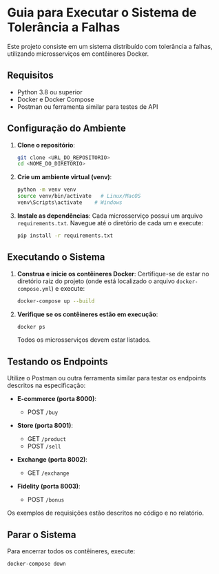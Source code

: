 # Guia para Executar o Sistema de Tolerância a Falhas

Este projeto consiste em um sistema distribuído com tolerância a falhas, utilizando microsserviços em contêineres Docker.

## Requisitos

- Python 3.8 ou superior
- Docker e Docker Compose
- Postman ou ferramenta similar para testes de API

## Configuração do Ambiente

1. **Clone o repositório**:

   ```bash
   git clone <URL_DO_REPOSITORIO>
   cd <NOME_DO_DIRETORIO>
   ```

2. **Crie um ambiente virtual (venv)**:

   ```bash
   python -m venv venv
   source venv/bin/activate   # Linux/MacOS
   venv\Scripts\activate    # Windows
   ```

3. **Instale as dependências**:
   Cada microsserviço possui um arquivo `requirements.txt`. Navegue até o diretório de cada um e execute:
   ```bash
   pip install -r requirements.txt
   ```

## Executando o Sistema

1. **Construa e inicie os contêineres Docker**:
   Certifique-se de estar no diretório raiz do projeto (onde está localizado o arquivo `docker-compose.yml`) e execute:

   ```bash
   docker-compose up --build
   ```

2. **Verifique se os contêineres estão em execução**:
   ```bash
   docker ps
   ```
   Todos os microsserviços devem estar listados.

## Testando os Endpoints

Utilize o Postman ou outra ferramenta similar para testar os endpoints descritos na especificação:

- **E-commerce (porta 8000)**:

  - POST `/buy`

- **Store (porta 8001)**:

  - GET `/product`
  - POST `/sell`

- **Exchange (porta 8002)**:

  - GET `/exchange`

- **Fidelity (porta 8003)**:
  - POST `/bonus`

Os exemplos de requisições estão descritos no código e no relatório.

## Parar o Sistema

Para encerrar todos os contêineres, execute:

```bash
docker-compose down
```

